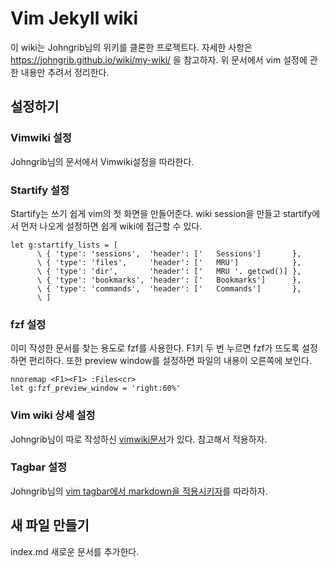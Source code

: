 # Vim Jekyll wiki

이 wiki는 Johngrib님의 위키를 클론한 프로젝트다.
자세한 사항은 https://johngrib.github.io/wiki/my-wiki/ 을 참고하자.
위 문서에서 vim 설정에 관한 내용만 추려서 정리한다.

## 설정하기

### Vimwiki 설정

Johngrib님의 문서에서 Vimwiki설정을 따라한다.

### Startify 설정

Startify는 쓰기 쉽게 vim의 첫 화면을 만들어준다.
wiki session을 만들고  startify에서 먼저 나오게 설정하면 쉽게 wiki에 접근할 수 있다.

```vim
let g:startify_lists = [
      \ { 'type': 'sessions',  'header': ['   Sessions']       },
      \ { 'type': 'files',     'header': ['   MRU']            },
      \ { 'type': 'dir',       'header': ['   MRU '. getcwd()] },
      \ { 'type': 'bookmarks', 'header': ['   Bookmarks']      },
      \ { 'type': 'commands',  'header': ['   Commands']       },
      \ ]

```

### fzf 설정

이미 작성한 문서를 찾는 용도로 fzf를 사용한다.
F1키 두 번 누르면 fzf가 뜨도록 설정하면 편리하다.
또한 preview window를 설정하면 파일의 내용이 오른쪽에 보인다.

```vim
nnoremap <F1><F1> :Files<cr>
let g:fzf_preview_window = 'right:60%'
```

### Vim wiki 상세 설정

Johngrib님이 따로 작성하신 [vimwiki문서](https://johngrib.github.io/wiki/vimwiki/)가 있다. 참고해서 적용하자.

### Tagbar 설정

Johngrib님의 [vim tagbar에서 markdown을 적용시키자](https://johngrib.github.io/wiki/vim-tagbar-with-markdown/)를 따라하자.

## 새 파일 만들기

index.md 새로운 문서를 추가한다. 

